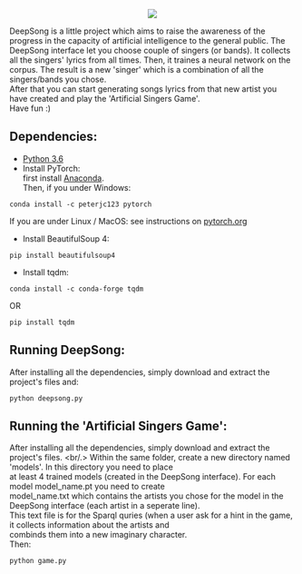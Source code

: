 <p align="center"> 
<img src="https://i.imgur.com/wSIr6IY.png">
</p>
DeepSong is a little project which aims to raise the awareness of the progress in the capacity of artificial intelligence to the general public. The DeepSong interface let you choose couple of singers (or bands). It collects all the singers' lyrics from all times. Then, it traines a neural network on the corpus. The result is a new 'singer' which is a combination of all the singers/bands you chose.<br/>
After that you can start generating songs lyrics from that new artist you have created and play the 'Artificial Singers Game'.<br/>
Have fun :)

## Dependencies:
* [Python 3.6](https://www.python.org/downloads/)
* Install PyTorch: <br/>
first install [Anaconda](https://www.anaconda.com/download/). <br/>
Then, if you under Windows: <br/>
```
conda install -c peterjc123 pytorch
```

If you are under Linux / MacOS: see instructions on [pytorch.org](https://www.pytorch.org)<br/>
* Install BeautifulSoup 4: <br/>
```
pip install beautifulsoup4
```
* Install tqdm: <br/>
```
conda install -c conda-forge tqdm
```
OR
```
pip install tqdm
```

## Running DeepSong:
After installing all the dependencies, simply download and extract the project's files and: <br/>
```
python deepsong.py
```

## Running the 'Artificial Singers Game':
After installing all the dependencies, simply download and extract the project's files. <br/.>
Within the same folder, create a new directory named 'models'. In this directory you need to place <br/>
at least 4 trained models (created in the DeepSong interface). For each model  model_name.pt you need to create <br/>
model_name.txt which contains the artists you chose for the model in the DeepSong interface (each artist in a seperate line). <br/>
This text file is for the Sparql quries (when a user ask for a hint in the game, it collects information about the artists and <br/>
combinds them into a new imaginary character. <br/>
Then: <br/>
```
python game.py
```

